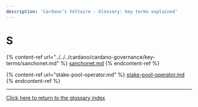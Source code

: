 ```yaml
---
description: 'Cardano’s Voltaire - Glossary: key terms explained'
---
```


# S

{% content-ref url="../../../cardano/cardano-governance/key-terms/sanchonet.md" %}
[sanchonet.md](../../../cardano/cardano-governance/key-terms/sanchonet.md)
{% endcontent-ref %}

{% content-ref url="stake-pool-operator.md" %}
[stake-pool-operator.md](stake-pool-operator.md)
{% endcontent-ref %}

***

[Click here to return to the glossary index](../)
